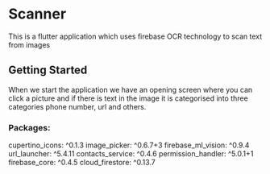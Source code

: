 # Scanner

This is a flutter application which uses firebase OCR technology to scan text from images

## Getting Started

When we start the application we have an opening screen where you can click a picture and if there is text in the image it is categorised into three categories phone number, url and others.

### Packages:
  cupertino_icons: ^0.1.3
  image_picker: ^0.6.7+3
  firebase_ml_vision: ^0.9.4
  url_launcher: ^5.4.11
  contacts_service: ^0.4.6
  permission_handler: ^5.0.1+1
  firebase_core: ^0.4.5
  cloud_firestore: ^0.13.7
